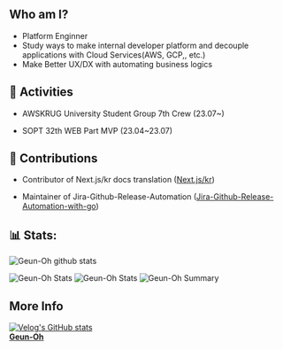 ## Who am I?

- Platform Enginner
- Study ways to make internal developer platform and decouple applications with Cloud Services(AWS, GCP,, etc.)
- Make Better UX/DX with automating business logics 

## 🏃 Activities

- AWSKRUG University Student Group 7th Crew (23.07~)

- SOPT 32th WEB Part MVP (23.04~23.07)

## 📖 Contributions

- Contributor of Next.js/kr docs translation ([Next.js/kr](https://github.com/Nextjs-kr))

- Maintainer of Jira-Github-Release-Automation ([Jira-Github-Release-Automation-with-go](https://github.com/marketplace/actions/jira-github-release-automation-with-go))

## 📊 Stats:
![Geun-Oh github stats](https://github-readme-stats.vercel.app/api?username=Geun-Oh&show_icons=true&include_all_commits=true&count_private=true&theme=react&hide_border=true&bg_color=0D1117&title_color=5ce1e6&icon_color=5ce1e6)


![Geun-Oh Stats](https://github-profile-summary-cards.vercel.app/api/cards/repos-per-language?username=Geun-Oh&theme=solarized_dark)
![Geun-Oh Stats](https://github-profile-summary-cards.vercel.app/api/cards/most-commit-language?username=Geun-Oh&theme=solarized_dark)
![Geun-Oh Summary](https://github-profile-summary-cards.vercel.app/api/cards/profile-details?username=Geun-Oh&theme=solarized_dark)

## More Info
[![Velog's GitHub stats](https://velog-readme-2.vercel.app/api/badge-stats?color=dark&name=kandy1002)](https://velog.io/@kandy1002) <br />
 **[Geun-Oh](https://my.surfit.io/w/1372353382)**

<!---### Algorithm Problem Solving (at BOJ, with python & javascript)

[![Solved.ac Profile](http://mazassumnida.wtf/api/v2/generate_badge?boj=kandy1002)](https://solved.ac/kandy1002/)
[![Anurag's GitHub stats](https://github-readme-stats.vercel.app/api?username=Geun-Oh&theme=cobalt)](https://github.com/anuraghazra/github-readme-stats)
--->

<!---
Geun-Oh/Geun-Oh is a ✨ special ✨ repository because its `README.md` (this file) appears on your GitHub profile.
You can click the Preview link to take a look at your changes.
--->
